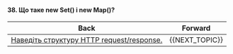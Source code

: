 #### 38. Що таке new Set() і new Map()?



| Back | Forward |
|---|---|
| [Наведіть структуру HTTP request/response.](/ua/junior/javascript/what-is-the-http-requestresponse-structure.md)  | {{NEXT_TOPIC}} |